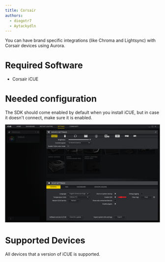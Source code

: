 ```yaml
---
title: Corsair
authors:
  - diogotr7
  - Aytackydln
---
```


You can have brand specific integrations (like Chroma and Lightsync) with Corsair devices using Aurora.

# Required Software

* Corsair iCUE

# Needed configuration

The SDK should come enabled by default when you install iCUE, but in case it doesn't connect, make sure it is enabled.

![Turning on the SDK in Corsair iCUE](img/docs/icue-enable-sdk.png)

# Supported Devices

All devices that a version of iCUE is supported.
